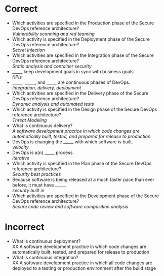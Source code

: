 # Correct
- Which activities are specified in the Production phase of the Secure DevOps reference architecture?  
*Vulnerability scanning and red teaming*
- Which activity is specified in the Deployment phase of the Secure DevOps reference architecture?  
*Secret Injection*
- Which activities are specified in the Integration phase of the Secure DevOps reference architecture?  
*Static analysis and container security*
- _____ keep development goals in sync with business goals.  
*KPIs*
- _____, _____, and _____ are continuous phases of DevOps.  
*Integration, delivery, deployment*
- Which activities are specified in the Delivery phase of the Secure DevOps reference architecture?  
*Dynamic analysis and automated tests*
- Which activity is specified in the Design phase of the Secure DevOps reference architecture?  
*Threat Modeling*
- What is continuous delivery?  
*A software development practice in which code changes are automatically built, tested, and prepared for release to production*
- DevOps is changing the _____ with which software is built.  
*velocity*
- DevOps is a(n) _____ process.  
*iterative*
- Which activity is specified in the Plan phase of the Secure DevOps reference architecture?  
*Security best practices*
- Because software is being released at a much faster pace than ever before, it must have _____.  
*security built in*
- Which activities are specified in the Development phase of the Secure DevOps reference architecture?  
*Secure code review and software composition analysis*
# Incorrect
- What is continuous deployment?  
XX A software development practice in which code changes are automatically built, tested, and prepared for release to production
- What is continuous integration?  
XX A software development practice in which all code changes are deployed to a testing or production environment after the build stage